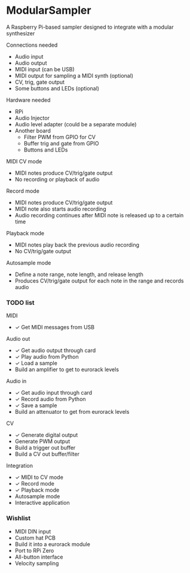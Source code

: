 # ModularSampler
A Raspberry Pi-based sampler designed to integrate with a modular synthesizer



Connections needed
* Audio input
* Audio output
* MIDI input (can be USB)
* MIDI output for sampling a MIDI synth (optional)
* CV, trig, gate output
* Some buttons and LEDs (optional)

Hardware needed
* RPi
* Audio Injector
* Audio level adapter (could be a separate module)
* Another board
  * Filter PWM from GPIO for CV
  * Buffer trig and gate from GPIO
  * Buttons and LEDs

MIDI CV mode
* MIDI notes produce CV/trig/gate output
* No recording or playback of audio

Record mode
* MIDI notes produce CV/trig/gate output
* MIDI note also starts audio recording
* Audio recording continues after MIDI note is released up to a certain time

Playback mode
* MIDI notes play back the previous audio recording
* No CV/trig/gate output

Autosample mode
* Define a note range, note length, and release length
* Produces CV/trig/gate output for each note in the range and records audio


### TODO list

MIDI
* ✓ Get MIDI messages from USB

Audio out
* ✓ Get audio output through card
* ✓ Play audio from Python
* ✓ Load a sample
* Build an amplifier to get to eurorack levels

Audio in
* ✓ Get audio input through card
* ✓ Record audio from Python
* ✓ Save a sample
* Build an attenuator to get from eurorack levels

CV
* ✓ Generate digital output
* Generate PWM output
* Build a trigger out buffer
* Build a CV out buffer/filter

Integration
* ✓ MIDI to CV mode
* ✓ Record mode
* ✓ Playback mode
* Autosample mode
* Interactive application


### Wishlist

* MIDI DIN input
* Custom hat PCB
* Build it into a eurorack module
* Port to RPi Zero
* All-button interface
* Velocity sampling
